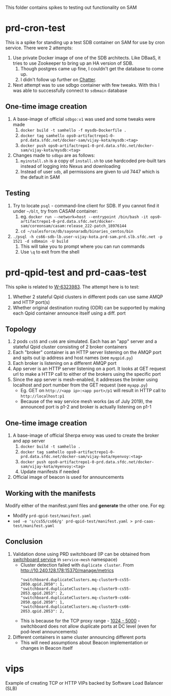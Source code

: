 This folder contains spikes to testing out functionality on SAM

# prd-cron-test
This is a spike for standing up a test SDB container on SAM for use by cron service. There were 2 attempts:
1. Use private Docker image of one of the SDB architects. Like DBaaS, it tries to use Zookeeper to bring up an HA version of SDB.
   1. Though postgres came up fine, I couldn't get the database to come up.
   1. I didn't follow up further on [Chatter](https://gus.lightning.force.com/lightning/r/0D5B000000x8zMXKAY/view).
1. Next attempt was to use sdbgo container with few tweaks. With this I was able to successfully connect to `sdbmain` database

## One-time image creation
1. A base-image of official `sdbgo:v1` was used and some tweaks were made
   1. `docker build -t samhello -f mysdb-Dockerfile .`
   1. `docker tag samhello ops0-artifactrepo1-0-prd.data.sfdc.net/docker-sam/vijay-kota/mysdb:<tag>`
   1. `docker push ops0-artifactrepo1-0-prd.data.sfdc.net/docker-sam/vijay-kota/mysdb:<tag>`
1. Changes made to `sdbgo` are as follows:
   1. `myinstall.sh` is a copy of `install.sh` to use hardcoded pre-built tars instead of logging into Nexus and downloading
   1. Instead of user `sdb`, all permissions are given to uid 7447 which is the default in SAM

## Testing
1. Try to locate `psql` - command-line client for SDB. If you cannot find it under `~/blt`, try from CASAM container:
   1. eg. `docker run --network=host --entrypoint /bin/bash -it ops0-artifactrepo1-0-prd.data.sfdc.net/docker-sam/coreonsam/casam:release_222-patch_18976144`
   1. `cd ~/salesforce/db/sayonaradb/binaries_centos/bin`
1. `./psql -h cs66-sdb-lb.user-vijay-kota.prd-sam.prd.slb.sfdc.net -p 1521 -d sdbmain -U build`
   1. This will take you to prompt where you can run commands
   1. Use `\q` to exit from the shell

# prd-qpid-test and prd-caas-test
This spike is related to [W-6323983](https://gus.lightning.force.com/a07B0000007IlQzIAK). The attempt here is to test:
1. Whether 2 stateful Qpid clusters in different pods can use same AMQP and HTTP port(s)
1. Whether original destination routing (ODR) can be supported by making each Qpid container announce itself using a diff. port

## Topology
1. 2 pods `cs55` and `cs66` are simulated. Each has an "app" server and a stateful Qpid cluster consisting of 2 broker containers
1. Each "broker" container is an HTTP server listening on the AMQP port and spits out ip address and host names (see `myqpid.py`)
1. Each broker is listening on a different AMQP port
1. App server is an HTTP server listening on a port. It looks at GET request url to make a HTTP call to either of the brokers using the specific port
1. Since the app server is mesh-enabled, it addresses the broker using localhost and port number from the GET request (see `myapp.py`)
   * Eg. GET on `http://<app ip>:<app port>/p1` will result in HTTP call to `http://localhost:p1`
   * Because of the way service mesh works (as of July 2019), the announced port is p1-2 and broker is actually listening on p1-1

## One-time image creation
1. A base-image of official Sherpa envoy was used to create the broker and app server
   1. `docker build -t samhello .`
   1. `docker tag samhello ops0-artifactrepo1-0-prd.data.sfdc.net/docker-sam/vijay-kota/myenvoy:<tag>`
   1. `docker push ops0-artifactrepo1-0-prd.data.sfdc.net/docker-sam/vijay-kota/myenvoy:<tag>`
   1. Update manifests if needed
1. Official image of beacon is used for announcements

## Working with the manifests
Modify either of the manifest.yaml files and __generate__ the other one. For eg:
* Modify `prd-qpid-test/manifest.yaml`
* `sed -e 's/cs55/cs66/g' prd-qpid-test/manifest.yaml > prd-caas-test/manifest.yaml`

## Conclusion
1. Validation done using PRD switchboard (IP can be obtained from [switchboard service](http://dashboard-prd-sam.csc-sam.prd-sam.prd.slb.sfdc.net/#!/service/service-mesh/switchboard?namespace=service-mesh) in `service-mesh` namespace)
   * Cluster detection failed with `duplicate cluster`. From http://10.240.128.178:15370/manage/metrics 
     ```
     "switchboard.duplicateClusters.mq-cluster9-cs55-2050.qpid.2050": 1,
     "switchboard.duplicateClusters.mq-cluster9-cs55-2053.qpid.2053": 2,
     "switchboard.duplicateClusters.mq-cluster9-cs66-2050.qpid.2050": 1,
     "switchboard.duplicateClusters.mq-cluster9-cs66-2053.qpid.2053": 2,
     ```
   * This is because for the TCP proxy range - [1024 - 5000](https://git.soma.salesforce.com/servicelibs/switchboard/blob/71c8717eb3b01641af6ff9ad87a75a9fa00ebb16/switchboard/src/main/java/com/salesforce/mesh/switchboard/api/ClusterType.java#L23) - switchboard does not allow duplicate ports at DC level (even for pod-level announcements)
1. Different containers in same cluster announcing different ports
   * This will need assumptions about Beacon implementation or changes in Beacon itself

# vips
Example of creating TCP or HTTP VIPs backed by Software Load Balancer (SLB)
